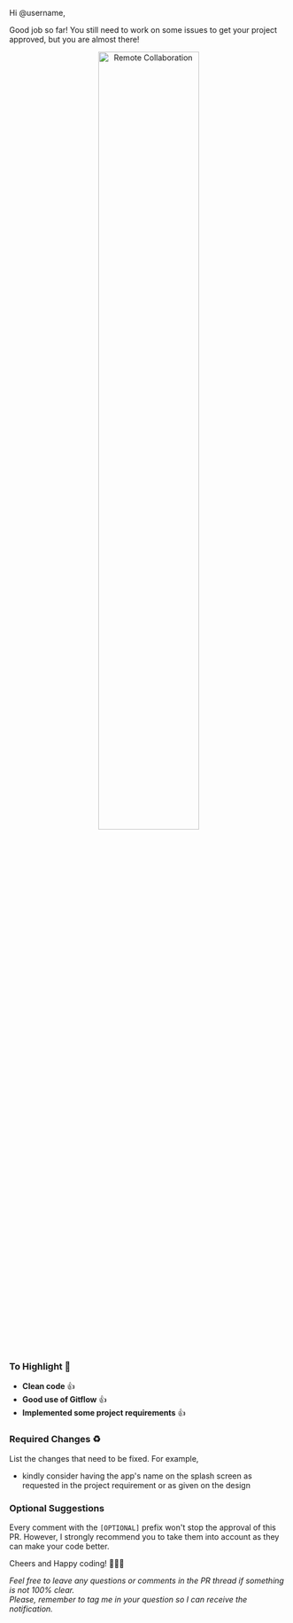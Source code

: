 Hi @username,

Good job so far!
You still need to work on some issues to get your project approved, but you are almost there!

<div style="text-align:center;">
    <img src="https://camo.githubusercontent.com/7cf1ba8db9cd08f454a9651e48128c064a4440a59881658c8593a41a8de243f3/68747470733a2f2f6d656469612e67697068792e636f6d2f6d656469612f744b797263304e546c4563475764546870342f67697068792e676966" alt="Remote Collaboration" style="width:60%;">
</div>

### To Highlight 💯
- **Clean code** 👍
- **Good use of Gitflow** 👍
- **Implemented some project requirements** 👍

### Required Changes ♻️

List the changes that need to be fixed.
For example,

- kindly consider having the app's name on the splash screen as requested in the project requirement or as given on the design

### Optional Suggestions
Every comment with the `[OPTIONAL]` prefix won't stop the approval of this PR. However, I strongly recommend you to take them into account as they can make your code better.

Cheers and Happy coding! 👏👏👏

_Feel free to leave any questions or comments in the PR thread if something is not 100% clear.  
Please, remember to tag me in your question so I can receive the notification._